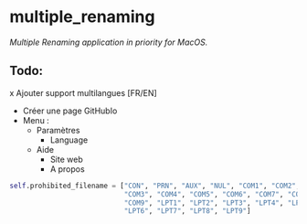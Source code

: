 # multiple_renaming

*Multiple Renaming application in priority for MacOS.*


## Todo:
x Ajouter support multilangues [FR/EN]
- Créer une page GitHubIo
- Menu :
    - Paramètres
        - Language
    - Aide
        - Site web
        - A propos


```python
self.prohibited_filename = ["CON", "PRN", "AUX", "NUL", "COM1", "COM2",
                            "COM3", "COM4", "COM5", "COM6", "COM7", "COM8",
                            "COM9", "LPT1", "LPT2", "LPT3", "LPT4", "LPT5",
                            "LPT6", "LPT7", "LPT8", "LPT9"]
```
